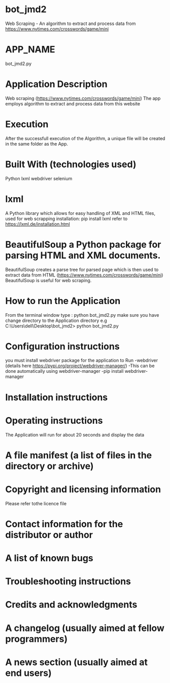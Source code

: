 # bot_jmd2
 Web Scraping - An algorithm to extract and process data from https://www.nytimes.com/crosswords/game/mini
 
# APP_NAME 
 bot_jmd2.py
 
# Application Description
 Web scraping (https://www.nytimes.com/crosswords/game/mini) 
 The app employs algorithm to extract and process data from this website
 
 # Execution
  After the successfull execution of the Algorithm, a unique file will be created in the same folder as the App.
 
# Built With (technologies used)
 Python
 lxml
 webdriver
 selenium
 
# lxml 
 A Python library which allows for easy handling of XML and HTML files, used for web scrapping
 installation: pip install lxml
 refer to https://lxml.de/installation.html

# BeautifulSoup a Python package for parsing HTML and XML documents. 
 BeautifulSoup creates a parse tree for parsed page which is then used to extract data from HTML (https://www.nytimes.com/crosswords/game/mini)
 BeautifulSoup is useful for web scraping.

# How to run the Application
 From the terminal window type : python bot_jmd2.py
 make sure you have change directory to the Application directory e.g C:\Users\dell\Desktop\bot_jmd2> python bot_jmd2.py

# Configuration instructions
 you must install webdriver package for the application to Run
 -webdriver (details here https://pypi.org/project/webdriver-manager/)
 -This can be done automatically using webdriver-manager
 -pip install webdriver-manager

# Installation instructions

# Operating instructions
 The Application will run for about 20 seconds and display the data

# A file manifest (a list of files in the directory or archive)

# Copyright and licensing information
 Please refer tothe licence file

# Contact information for the distributor or author

# A list of known bugs

# Troubleshooting instructions

# Credits and acknowledgments

# A changelog (usually aimed at fellow programmers)

# A news section (usually aimed at end users)
